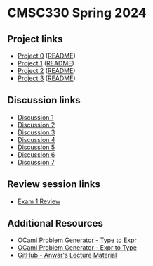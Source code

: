 
# CMSC330 Spring 2024

## Project links
  + [Project 0](https://classroom.github.com/a/QuDn_bJD) ([README](https://github.com/cmsc330spring24/cmsc330spring24/blob/main/projects/project0.md))
  + [Project 1](https://classroom.github.com/a/3QN1DLyQ) ([README](https://github.com/cmsc330spring24/cmsc330spring24/blob/main/projects/project1.md))
  + [Project 2](https://classroom.github.com/a/sN5mJvQk) ([README](https://github.com/cmsc330spring24/cmsc330spring24/blob/main/projects/project2.md))
  + [Project 3](https://classroom.github.com/a/saUIBPo1) ([README](https://github.com/cmsc330spring24/cmsc330spring24/blob/main/projects/project3.md))
    
## Discussion links
  + [Discussion 1](https://github.com/cmsc330spring24/cmsc330spring24/blob/main/discussions/d1_git)
  + [Discussion 2](https://github.com/cmsc330spring24/cmsc330spring24/blob/main/discussions/d2_ocaml_typing)
  + [Discussion 3](https://github.com/cmsc330spring24/cmsc330spring24/blob/main/discussions/d3_ocaml_quiz)
  + [Discussion 4](https://github.com/cmsc330spring24/cmsc330spring24/blob/main/discussions/d4_ocaml_hof_variants)
  + [Discussion 5](https://github.com/cmsc330spring24/cmsc330spring24/blob/main/discussions/d5_ocaml_quiz2)
  + [Discussion 6](https://github.com/cmsc330spring24/cmsc330spring24/blob/main/discussions/d6_nfa_dfa)
  + [Discussion 7](https://github.com/cmsc330spring24/cmsc330spring24/blob/main/discussions/d7_cfg)

## Review session links
  + [Exam 1 Review](https://github.com/cmsc330spring24/cmsc330spring24/blob/main/review/review1.md)

## Additional Resources
  + [OCaml Problem Generator - Type to Expr](https://nmittu.github.io/330-problem-generator/type_of_expr.html)
  + [OCaml Problem Generator - Expr to Type](https://nmittu.github.io/330-problem-generator/expr_of_type.html)
  + [GitHub - Anwar's Lecture Material](https://github.com/anwarmamat/cmsc330spring2024/tree/main)
